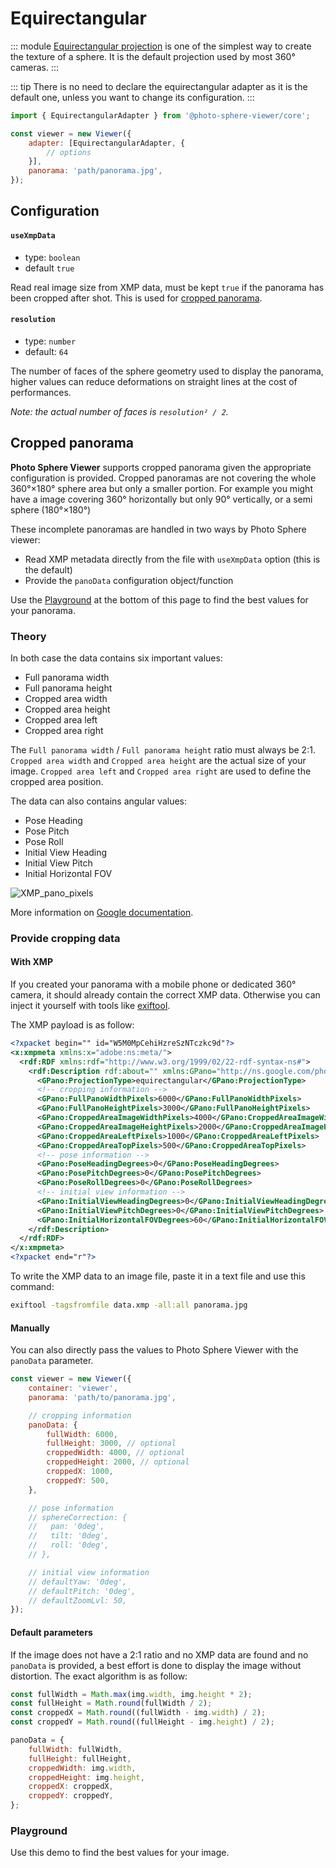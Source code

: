 # Equirectangular

::: module
[Equirectangular projection](https://en.wikipedia.org/wiki/Equirectangular_projection) is one of the simplest way to create the texture of a sphere. It is the default projection used by most 360° cameras.
:::

::: tip
There is no need to declare the equirectangular adapter as it is the default one, unless you want to change its configuration.
:::

```js
import { EquirectangularAdapter } from '@photo-sphere-viewer/core';

const viewer = new Viewer({
    adapter: [EquirectangularAdapter, {
        // options
    }],
    panorama: 'path/panorama.jpg',
});
```

## Configuration

#### `useXmpData`

-   type: `boolean`
-   default `true`

Read real image size from XMP data, must be kept `true` if the panorama has been cropped after shot. This is used for [cropped panorama](#cropped-panorama).

#### `resolution`

-   type: `number`
-   default: `64`

The number of faces of the sphere geometry used to display the panorama, higher values can reduce deformations on straight lines at the cost of performances.

_Note: the actual number of faces is `resolution² / 2`._

## Cropped panorama

**Photo Sphere Viewer** supports cropped panorama given the appropriate configuration is provided. Cropped panoramas are not covering the whole 360°×180° sphere area but only a smaller portion. For example you might have a image covering 360° horizontally but only 90° vertically, or a semi sphere (180°×180°)

These incomplete panoramas are handled in two ways by Photo Sphere viewer:

-   Read XMP metadata directly from the file with `useXmpData` option (this is the default)
-   Provide the `panoData` configuration object/function

Use the [Playground](#playground) at the bottom of this page to find the best values for your panorama.

### Theory

In both case the data contains six important values:

-   Full panorama width
-   Full panorama height
-   Cropped area width
-   Cropped area height
-   Cropped area left
-   Cropped area right

The `Full panorama width` / `Full panorama height` ratio must always be 2:1. `Cropped area width` and `Cropped area height` are the actual size of your image. `Cropped area left` and `Cropped area right` are used to define the cropped area position.

The data can also contains angular values:

-   Pose Heading
-   Pose Pitch
-   Pose Roll
-   Initial View Heading
-   Initial View Pitch
-   Initial Horizontal FOV

![XMP_pano_pixels](/images/XMP_pano_pixels.png)

More information on [Google documentation](https://developers.google.com/streetview/spherical-metadata).

### Provide cropping data

#### With XMP

If you created your panorama with a mobile phone or dedicated 360° camera, it should already contain the correct XMP data. Otherwise you can inject it yourself with tools like [exiftool](https://sno.phy.queensu.ca/~phil/exiftool/).

The XMP payload is as follow:

```xml
<?xpacket begin="﻿" id="W5M0MpCehiHzreSzNTczkc9d"?>
<x:xmpmeta xmlns:x="adobe:ns:meta/">
  <rdf:RDF xmlns:rdf="http://www.w3.org/1999/02/22-rdf-syntax-ns#">
    <rdf:Description rdf:about="" xmlns:GPano="http://ns.google.com/photos/1.0/panorama/">
      <GPano:ProjectionType>equirectangular</GPano:ProjectionType>
      <!-- cropping information -->
      <GPano:FullPanoWidthPixels>6000</GPano:FullPanoWidthPixels>
      <GPano:FullPanoHeightPixels>3000</GPano:FullPanoHeightPixels>
      <GPano:CroppedAreaImageWidthPixels>4000</GPano:CroppedAreaImageWidthPixels>
      <GPano:CroppedAreaImageHeightPixels>2000</GPano:CroppedAreaImageHeightPixels>
      <GPano:CroppedAreaLeftPixels>1000</GPano:CroppedAreaLeftPixels>
      <GPano:CroppedAreaTopPixels>500</GPano:CroppedAreaTopPixels>
      <!-- pose information -->
      <GPano:PoseHeadingDegrees>0</GPano:PoseHeadingDegrees>
      <GPano:PosePitchDegrees>0</GPano:PosePitchDegrees>
      <GPano:PoseRollDegrees>0</GPano:PoseRollDegrees>
      <!-- initial view information -->
      <GPano:InitialViewHeadingDegrees>0</GPano:InitialViewHeadingDegrees>
      <GPano:InitialViewPitchDegrees>0</GPano:InitialViewPitchDegrees>
      <GPano:InitialHorizontalFOVDegrees>60</GPano:InitialHorizontalFOVDegrees>
    </rdf:Description>
  </rdf:RDF>
</x:xmpmeta>
<?xpacket end="r"?>
```

To write the XMP data to an image file, paste it in a text file and use this command:

```bash
exiftool -tagsfromfile data.xmp -all:all panorama.jpg
```

#### Manually

You can also directly pass the values to Photo Sphere Viewer with the `panoData` parameter.

```js
const viewer = new Viewer({
    container: 'viewer',
    panorama: 'path/to/panorama.jpg',

    // cropping information
    panoData: {
        fullWidth: 6000,
        fullHeight: 3000, // optional
        croppedWidth: 4000, // optional
        croppedHeight: 2000, // optional
        croppedX: 1000,
        croppedY: 500,
    },

    // pose information
    // sphereCorrection: {
    //   pan: '0deg',
    //   tilt: '0deg',
    //   roll: '0deg',
    // },

    // initial view information
    // defaultYaw: '0deg',
    // defaultPitch: '0deg',
    // defaultZoomLvl: 50,
});
```

#### Default parameters

If the image does not have a 2:1 ratio and no XMP data are found and no `panoData` is provided, a best effort is done to display the image without distortion. The exact algorithm is as follow:

```js
const fullWidth = Math.max(img.width, img.height * 2);
const fullHeight = Math.round(fullWidth / 2);
const croppedX = Math.round((fullWidth - img.width) / 2);
const croppedY = Math.round((fullHeight - img.height) / 2);

panoData = {
    fullWidth: fullWidth,
    fullHeight: fullHeight,
    croppedWidth: img.width,
    croppedHeight: img.height,
    croppedX: croppedX,
    croppedY: croppedY,
};
```

### Playground

Use this demo to find the best values for your image.

<script setup>
import CropPlayground from '../../.vitepress/components/CropPlayground.vue';
</script>

<ClientOnly>
  <CropPlayground/>
</ClientOnly>
